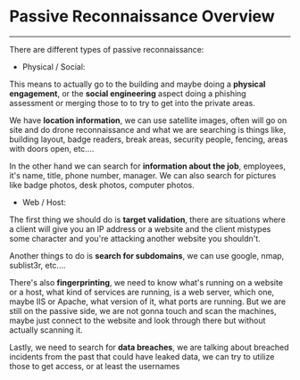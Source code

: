
# Passive Reconnaissance Overview

---

There are different types of passive reconnaissance:

- Physical / Social:

This means to actually go to the building and maybe doing a **physical engagement**, or the **social engineering** aspect doing a phishing assessment or merging those to to try to get into the private areas.

We have **location information**, we can use satellite images, often will go on site and do drone reconnaissance and what we are searching is things like, building layout, badge readers, break areas, security people, fencing, areas with doors open, etc....

In the other hand we can search for **information about the job**, employees, it's name, title, phone number, manager. We can also search for pictures like badge photos, desk photos, computer photos.


- Web / Host:

The first thing we should do is **target validation**, there are situations where a client will give you an IP address or a website and the client mistypes some character and you're attacking another website you shouldn't.

Another things to do is **search for subdomains**, we can use google, nmap, sublist3r, etc....

There's also **fingerprinting**, we need to know what's running on a website or a host, what kind of services are running, is a web server, which one, maybe IIS or Apache, what version of it, what ports are running. But we are still on the passive side, we are not gonna touch and scan the machines, maybe just connect to the website and look through there but without actually scanning it.

Lastly, we need to search for **data breaches**, we are talking about breached incidents from the past that could have leaked data, we can try to utilize those to get access, or at least the usernames



